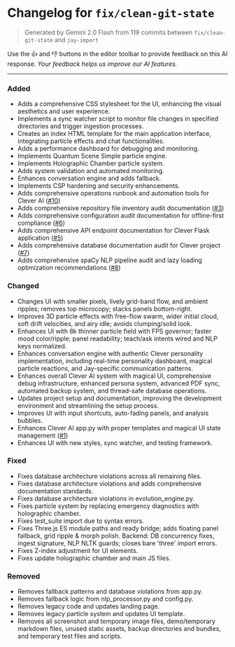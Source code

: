 # Changelog for `fix/clean-git-state`

> Generated by Gemini 2.0 Flash from 119 commits between `fix/clean-git-state` and `jay-import`


Use the 👍 and 👎 buttons in the editor toolbar to provide feedback on this AI response. *Your feedback helps us improve our AI features.*

----

### Added
- Adds a comprehensive CSS stylesheet for the UI, enhancing the visual aesthetics and user experience.
- Implements a sync watcher script to monitor file changes in specified directories and trigger ingestion processes.
- Creates an index HTML template for the main application interface, integrating particle effects and chat functionalities.
- Adds a performance dashboard for debugging and monitoring.
- Implements Quantum Scene Simple particle engine.
- Implements Holographic Chamber particle system.
- Adds system validation and automated monitoring.
- Enhances conversation engine and adds fallback.
- Implements CSP hardening and security enhancements.
- Adds comprehensive operations runbook and automation tools for Clever AI ([#10](https://github.com/Jgallegos1991/projects/issues/10))
- Adds comprehensive repository file inventory audit documentation ([#3](https://github.com/Jgallegos1991/projects/issues/3))
- Adds comprehensive configuration audit documentation for offline-first compliance ([#6](https://github.com/Jgallegos1991/projects/issues/6))
- Adds comprehensive API endpoint documentation for Clever Flask application ([#5](https://github.com/Jgallegos1991/projects/issues/5))
- Adds comprehensive database documentation audit for Clever project ([#7](https://github.com/Jgallegos1991/projects/issues/7))
- Adds comprehensive spaCy NLP pipeline audit and lazy loading optimization recommendations ([#8](https://github.com/Jgallegos1991/projects/issues/8))

### Changed
- Changes UI with smaller pixels, lively grid-band flow, and ambient ripples; removes top microcopy; stacks panels bottom-right.
- Improves 3D particle effects with free-flow swarm, wider initial cloud, soft drift velocities, and airy idle; avoids clumping/solid look.
- Enhances UI with 8k thinner particle field with FPS governor; faster mood color/ripple; panel readability; teach/ask intents wired and NLP keys normalized.
- Enhances conversation engine with authentic Clever personality implementation, including real-time personality dashboard, magical particle reactions, and Jay-specific communication patterns.
- Enhances overall Clever AI system with magical UI, comprehensive debug infrastructure, enhanced persona system, advanced PDF sync, automated backup system, and thread-safe database operations.
- Updates project setup and documentation, improving the development environment and streamlining the setup process.
- Improves UI with input shortcuts, auto-fading panels, and analysis bubbles.
- Enhances Clever AI app.py with proper templates and magical UI state management ([#1](https://github.com/Jgallegos1991/projects/issues/1))
- Enhances UI with new styles, sync watcher, and testing framework.

### Fixed
- Fixes database architecture violations across all remaining files.
- Fixes database architecture violations and adds comprehensive documentation standards.
- Fixes database architecture violations in evolution_engine.py.
- Fixes particle system by replacing emergency diagnostics with holographic chamber.
- Fixes test_suite import due to syntax errors.
- Fixes Three.js ES module paths and ready bridge; adds floating panel fallback, grid ripple & morph polish. Backend: DB concurrency fixes, ingest signature, NLP NLTK guards; closes bare 'three' import errors.
- Fixes Z-index adjustment for UI elements.
- Fixes update holographic chamber and main JS files.

### Removed
- Removes fallback patterns and database violations from app.py.
- Removes fallback logic from nlp_processor.py and config.py.
- Removes legacy code and updates landing page.
- Removes legacy particle system and updates UI template.
- Removes all screenshot and temporary image files, demo/temporary markdown files, unused static assets, backup directories and bundles, and temporary test files and scripts.
